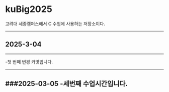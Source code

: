 # kuBig2025
고려대 세종캠퍼스에서  C  수업에 사용하는 저장소이다.

---
## 2025-3-04
---
-첫 번째 변경 커밋입니다.

-----
###2025-03-05
-세번째 수업시간입니다.
----
